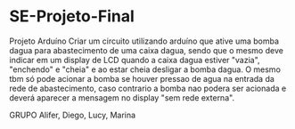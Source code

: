 # SE-Projeto-Final

Projeto Arduíno
Criar um circuito utilizando arduíno que ative uma bomba dagua para abastecimento de uma caixa dagua, sendo que o mesmo deve indicar em um display de LCD quando a caixa dagua estiver "vazia", "enchendo" e "cheia" e ao estar cheia desligar a bomba dagua. O mesmo tbm só pode acionar a bomba se houver pressao de agua na entrada da rede de abastecimento, caso contrario a bomba nao podera ser acionada e deverá aparecer a mensagem no display "sem rede externa".

GRUPO Alifer, Diego, Lucy, Marina
